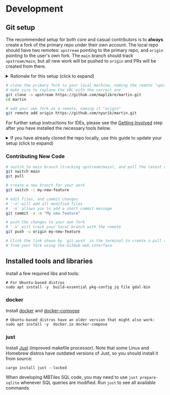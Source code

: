 # Development

## Git setup

The recommended setup for both core and casual contributors is to **always** create a fork
of the primary repo under their own account. The local repo should have two remotes: `upstream` pointing to the primary repo, and `origin` pointing to the user's own fork. The `main` branch should track `upstream/main`, but all new work will be pushed to `origin` and PRs will be created from there.

<details><summary>Rationale for this setup (click to expand)</summary>

Open source contribution is both a technical and a social phenomenon.
Any FOSS project naturally has a "caste system" - a group
of contributors with extensive rights vs everyone else. Some of this separation
is necessary - core contributors have deeper knowledge of the code, share vision,
and trust each other.

Core contributors have one more right that others do not -- they can create repository branches.
Thus, they can contribute "locally" - by pushing proposed changed to the primary repository's work branches,
and create "local" pull requests inside the same repo.  This is different from others,
who can contribute only from their own forks.

There is little difference between creating pull requests from one's own fork and from the primary repo,
and there are a few reasons why core contributors should **never** do it from the primary repo:
* it ensures that casual contributors always run the same CI as core contributors. If contribution process breaks, it will affect everyone, and will get fixed faster.
* it puts everyone on the same leveled playing field, reducing the "caste system" effect, making the project feel more welcoming to new contributors
* it ensures that the primary repo only has maintained branches (e.g. `main` and `v1.x`),
  not a bunch of PR branches whose ownership and work status is unclear to everyone

In the martin repository, we follow this and have a branch protection rule that prevents core contributors from creating pull requests from the primary repo.

</details>

```bash
# clone the primary fork to your local machine, naming the remote "upstream"
# make sure to replace the URL with the correct one
git clone -o upstream https://github.com/maplibre/martin.git
cd martin

# add your own fork as a remote, naming it "origin"
git remote add origin https://github.com/nyurik/martin.git
```

For further setup instructions for IDEs, please see the [Getting Involved](getting-involved.md) step after you have installed the necessary tools below.
<details><summary>If you have already cloned the repo locally, use this guide to update your setup (click to expand)</summary>

If you already cloned the repo locally, you can update it to use the new setup. This assumes you have a local clone of the repo, the remote name is `origin`, and you have already forked the repo on GitHub.

```bash
# Rename the existing remote to "upstream". Your "main" branch will now track "upstream/main"
git remote rename origin upstream

# Add your own fork as a remote, naming it "origin" (adjust the URL)
git remote add origin https://github.com/nyurik/martin.git
```

</details>

### Contributing New Code

```bash
# switch to main branch (tracking upstream/main), and pull the latest changes
git switch main
git pull

# create a new branch for your work
git switch -c my-new-feature

# edit files, and commit changes
# '-a' will add all modified files
# `-m` allows you to add a short commit message
git commit -a -m "My new feature"

# push the changes to your own fork
# '-u' will track your local branch with the remote
git push -u origin my-new-feature

# Click the link shown by `git push` in the terminal to create a pull request
# from your fork using the GitHub web interface
```

## Installed tools and libraries

Install a few required libs and tools:

```bash, ignore
# For Ubuntu-based distros
sudo apt install -y  build-essential pkg-config jq file gdal-bin
```

### docker

Install [docker](https://docs.docker.com/get-docker/) and [docker-compose](https://docs.docker.com/compose/)

```bash, ignore
# Ubuntu-based distros have an older version that might also work:
sudo apt install -y  docker.io docker-compose
```

### just

Install [Just](https://github.com/casey/just#readme) (improved makefile processor). Note that some Linux and Homebrew
distros have outdated versions of Just, so you should install it from source:

```bash, ignore
cargo install just --locked
```

When developing MBTiles SQL code, you may need to use `just prepare-sqlite` whenever SQL queries are modified.
Run `just` to see all available commands.
